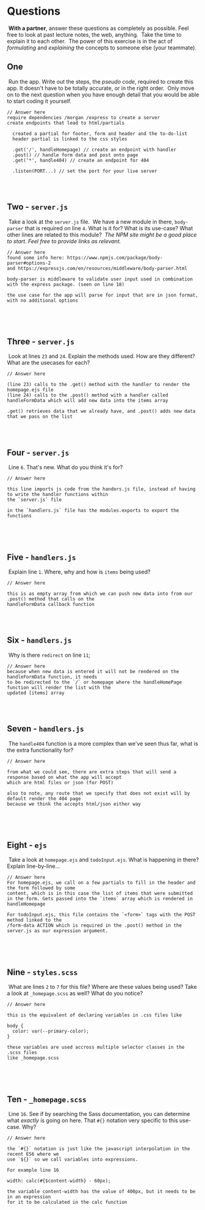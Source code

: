 # Questions
​
**With a partner**, answer these questions as completely as possible. Feel free to look at past lecture notes, the web, anything.
​
Take the time to explain it to each other.
​
The power of this exercise is in the act of _formulating_ and _explaining_ the concepts to someone else (your teammate).
​
## One
​
Run the app. Write out the steps, the _pseudo code_, required to create this app. It doesn't have to be totally accurate, or in the right order.
​
Only move on to the next question when you have enough detail that you would be able to start coding it yourself.
​
```
// Answer here
require dependencies /morgan /express to create a server
create endpoints that lead to html/partials
​
  created a partial for footer, form and header and the to-do-list
  header partial is linked to the css styles
​
  .get('/', handleHomepage) // create an endpoint with handler
  .post() // handle form data and post onto page
  .get('*', handle404) // create an endpoint for 404
​
  .listen(PORT...) // set the port for your live server
​
```
​
## Two - `server.js`
​
Take a look at the `server.js` file.
​
We have a new module in there, `body-parser` that is required on line `4`. What is it for? What is its use-case? What other lines are related to this module?
​
_The NPM site might be a good place to start. Feel free to provide links as relevant._
​
```
// Answer here
found some info here: https://www.npmjs.com/package/body-parser#options-2
and https://expressjs.com/en/resources/middleware/body-parser.html
​
body-parser is middleware to validate user input used in combination with the express package. (seen on line 18)
​
the use case for the app will parse for input that are in json format, with no additional options
​
​
```
​
## Three - `server.js`
​
Look at lines `23` and `24`. Explain the methods used. How are they different? What are the usecases for each?
​
```
// Answer here
​
(line 23) calls to the .get() method with the handler to render the homepage.ejs file
(line 24) calls to the .post() method with a handler called handleFormData which will add new data into the items array
​
.get() retrieves data that we already have, and .post() adds new data that we pass on the list
​
```
​
## Four - `server.js`
​
Line `6`. That's new. What do you think it's for?
​
```
// Answer here
​
this line imports js code from the handers.js file, instead of having to write the handler functions within
the `server.js` file
​
in the `handlers.js` file has the modules.exports to export the functions
​
​
```
​
## Five - `handlers.js`
​
Explain line `1`. Where, why and how is `items` being used?
​
```
// Answer here
​
this is as empty array from which we can push new data into from our .post() method that calls on the
handleFormData callback function
​
```
​
## Six - `handlers.js`
​
Why is there `redirect` on line `11`;
​
```
// Answer here
because when new data is entered it will not be rendered on the handleFormData function, it needs
to be redirected to the `/` or homepage where the handleHomePage function will render the list with the
updated [items] array
​
```
​
## Seven - `handlers.js`
​
The `handle404` function is a more complex than we've seen thus far, what is the extra functionality for?
​
```
// Answer here
​
from what we could see, there are extra steps that will send a response based on what the app will accept
which are html files or json (for POST)
​
also to note, any route that we specify that does not exist will by default render the 404 page
because we think the accepts html/json either way
​
​
```
​
## Eight - `ejs`
​
Take a look at `homepage.ejs` and `todoInput.ejs`. What is happening in there? Explain line-by-line...
​
```
// Answer here
For homepage.ejs, we call on a few partials to fill in the header and the form followed by some
content, which is in this case the list of items that were submitted in the form. Gets passed into the `items` array which is rendered in handleHomepage
​
For todoInput.ejs, this file contains the `<form>` tags with the POST method linked to the
/form-data ACTION which is required in the .post() method in the server.js as our expression argument.
​
​
```
​
## Nine - `styles.scss`
​
What are lines `2` to `7` for this file? Where are these values being used? Take a look at `_homepage.scss` as well? What do you notice?
​
```
// Answer here
​
this is the equivalent of declaring variables in .css files like
​
body {
  color: var(--primary-color);
}
​
these variables are used accross multiple selector classes in the .scss files
like _homepage.scss
​
​
```
​
## Ten - `_homepage.scss`
​
Line `16`. See if by searching the Sass documentation, you can determine what _exactly_ is going on here. That `#{}` notation very specific to this use-case. Why?
​
```
// Answer here
​
the `#{}` notation is just like the javascript interpolation in the recent ES6 where we
use `${}` so we call variables into expressions.
​
For example line 16
​
width: calc(#{$content-width} - 60px);
​
the variable content-width has the value of 400px, but it needs to be in an expression
for it to be calculated in the calc function

```







